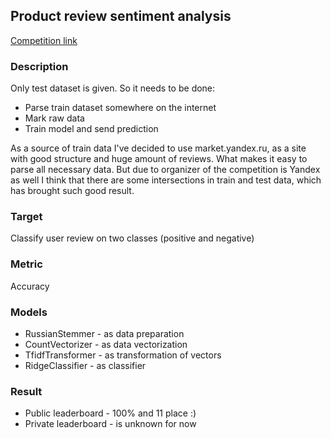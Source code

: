 ## Product review sentiment analysis

[Competition link](https://www.kaggle.com/c/product-reviews-sentiment-analysis/leaderboard)

### Description
Only test dataset is given. 
So it needs to be done:
 * Parse train dataset somewhere on the internet
 * Mark raw data
 * Train model and send prediction
 
As a source of train data I've decided to use market.yandex.ru, as a site with good structure and huge amount of reviews. 
What makes it easy to parse all necessary data. But due to organizer of the competition is Yandex as well I think that there are some 
intersections in train and test data, which has brought such good result.

### Target
 Classify user review on two classes (positive and negative)
 
### Metric
 Accuracy
 
### Models
 * RussianStemmer   - as data preparation
 * CountVectorizer  - as data vectorization
 * TfidfTransformer - as transformation of vectors
 * RidgeClassifier  - as classifier
  
### Result
 * Public leaderboard  - 100% and 11 place :)
 * Private leaderboard - is unknown for now
